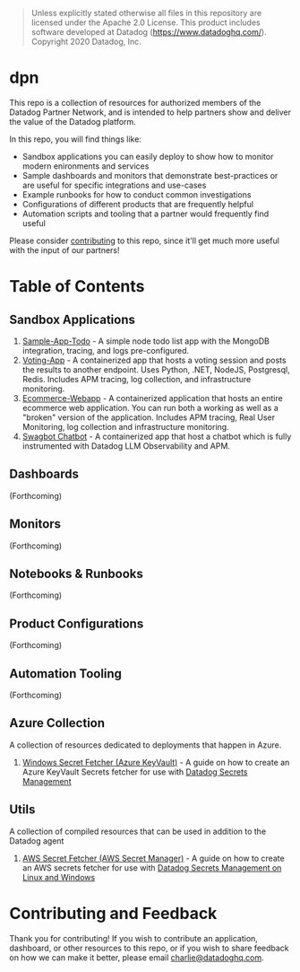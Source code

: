 
> Unless explicitly stated otherwise all files in this repository are licensed under the Apache 2.0 License.
> This product includes software developed at Datadog (https://www.datadoghq.com/). Copyright 2020 Datadog, Inc.

# dpn
This repo is a collection of resources for authorized members of the Datadog Partner Network, and is intended to help partners show and deliver the value of the Datadog platform.

In this repo, you will find things like:

  - Sandbox applications you can easily deploy to show how to monitor modern enironments and services
  - Sample dashboards and monitors that demonstrate best-practices or are useful for specific integrations and use-cases
  - Example runbooks for how to conduct common investigations
  - Configurations of different products that are frequently helpful
  - Automation scripts and tooling that a partner would frequently find useful

Please consider [contributing](#Contributing-and-Feedback) to this repo, since it'll get much more useful with the input of our partners!


# Table of Contents

## Sandbox Applications

1. [Sample-App-Todo](https://github.com/DataDog/dpn/tree/master/sandbox-apps/sample-app-todo) - A simple node todo list app with the MongoDB integration, tracing, and logs pre-configured.
2. [Voting-App](https://github.com/DataDog/dpn/tree/master/sandbox-apps/voting-app) - A containerized app that hosts a voting session and posts the results to another endpoint. Uses Python, .NET, NodeJS, Postgresql, Redis. Includes APM tracing, log collection, and infrastructure monitoring. 
3. [Ecommerce-Webapp](https://github.com/DataDog/dpn/tree/master/sandbox-apps/ecommerce-webapp) - A containerized application that hosts an entire ecommerce web application. You can run both a working as well as a "broken" version of the application. Includes APM tracing, Real User Monitoring, log collection and infrastructure monitoring.
4. [Swagbot Chatbot](https://github.com/DataDog/dpn/tree/master/sandbox-apps/swabot/README.md) - A containerized app that host a chatbot which is fully instrumented with Datadog LLM Observability and APM. 

## Dashboards
(Forthcoming)

## Monitors
(Forthcoming)

## Notebooks & Runbooks
(Forthcoming)

## Product Configurations
(Forthcoming)

## Automation Tooling
(Forthcoming)

## Azure Collection
A collection of resources dedicated to deployments that happen in Azure.

1. [Windows Secret Fetcher (Azure KeyVault)](./scripts/secrets-exe) - A guide on how to create an Azure KeyVault Secrets fetcher for use with [Datadog Secrets Management](https://docs.datadoghq.com/agent/guide/secrets-management/?tab=windows)

## Utils
A collection of compiled resources that can be used in addition to the Datadog agent

1. [AWS Secret Fetcher (AWS Secret Manager)](./utils/go-aws-secrets-manager) - A guide on how to create an AWS secrets fetcher for use with [Datadog Secrets Management on Linux and Windows](https://docs.datadoghq.com/agent/guide/secrets-management/?tab=linux)

# Contributing and Feedback
Thank you for contributing! If you wish to contribute an application, dashboard, or other resources to this repo, or if you wish to share feedback on how we can make it better, please email charlie@datadoghq.com. 
